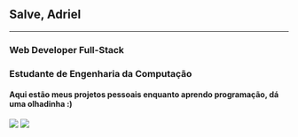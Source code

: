 ## Salve, Adriel
---------------------------
### Web Developer Full-Stack
### Estudante de Engenharia da Computação

#### Aqui estão meus projetos pessoais enquanto aprendo programação, dá uma olhadinha :)

<img src="https://img.icons8.com/color/48/000000/javascript--v1.png"/> <img src="https://img.icons8.com/color/48/000000/css3.png"/>
